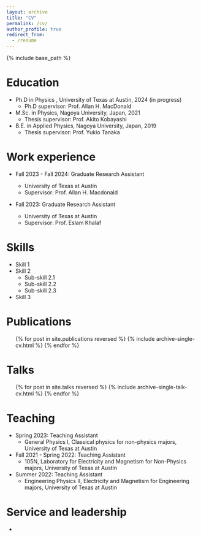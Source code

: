 ```yaml
---
layout: archive
title: "CV"
permalink: /cv/
author_profile: true
redirect_from:
  - /resume
---
```


{% include base_path %}

Education
======
* Ph.D in Physics , University of Texas at Austin, 2024 (in progress)
  * Ph.D supervisor: Prof. Allan H. MacDonald
* M.Sc. in Physics, Nagoya University, Japan, 2021
  * Thesis supervisor: Prof. Akito Kobayashi
* B.E. in Applied Physics, Nagoya University, Japan, 2019
  * Thesis supervisor: Prof. Yukio Tanaka

Work experience
======
* Fall 2023 - Fall 2024: Graduate Research Assistant
  * University of Texas at Austin
  * Supervisor: Prof. Allan H. Macdonald

* Fall 2023: Graduate Research Assistant
  * University of Texas at Austin 
  * Supervisor: Prof. Eslam Khalaf

  
Skills
======
* Skill 1
* Skill 2
  * Sub-skill 2.1
  * Sub-skill 2.2
  * Sub-skill 2.3
* Skill 3

Publications
======
  <ul>{% for post in site.publications reversed %}
    {% include archive-single-cv.html %}
  {% endfor %}</ul>
  
Talks
======
  <ul>{% for post in site.talks reversed %}
    {% include archive-single-talk-cv.html  %}
  {% endfor %}</ul>
  
Teaching
======
  * Spring 2023: Teaching Assistant
    * General Physics I, Classical physics for non-physics majors,  University of Texas at Austin
  * Fall 2021 - Spring 2022: Teaching Assistant
    * 105N, Laboratory for Electricity and Magnetism for Non-Physics majors,  University of Texas at Austin
  * Summer 2022: Teaching Assistant
    * Engineering Physics II, Electricity and Magnetism for Engineering majors,  University of Texas at Austin
    
Service and leadership
======
*
